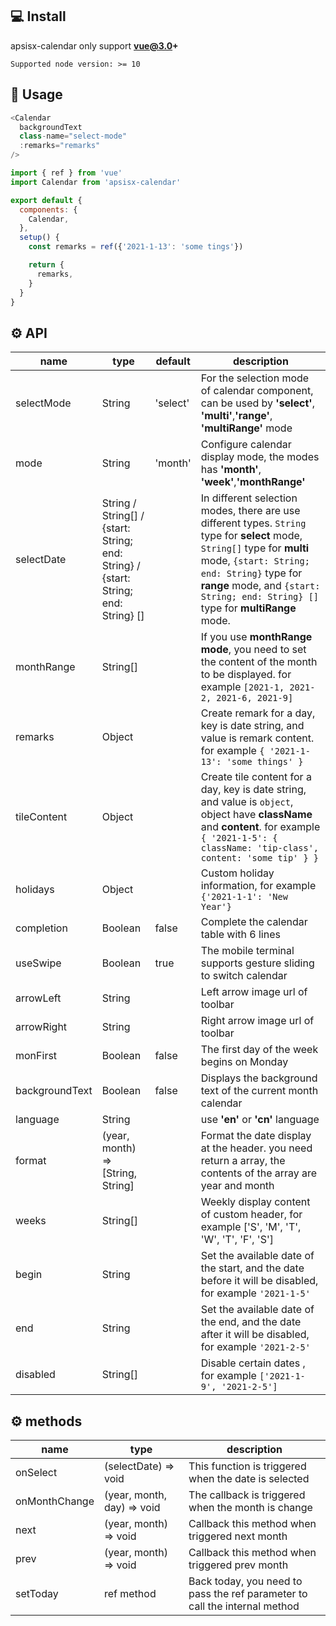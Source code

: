 
## 💻 Install

apsisx-calendar only support **vue@3.0+**

```
Supported node version: >= 10
```

## 🔨 Usage

```javascript
<Calendar
  backgroundText
  class-name="select-mode"
  :remarks="remarks"
/>

import { ref } from 'vue'
import Calendar from 'apsisx-calendar'

export default {
  components: {
    Calendar,
  },
  setup() {
    const remarks = ref({'2021-1-13': 'some tings'})

    return {
      remarks,
    }
  }
}
```

## ⚙️ API

|  name  |  type  |  default  | description   |
| ------------ | ------------ | ------------ | ------------ |
| selectMode  | String  | 'select'  |  For the selection mode of calendar component, can be used by **'select'**, **'multi'**,**'range'**, **'multiRange'** mode  |
|  mode | String  |  'month'|  Configure calendar display mode, the modes has **'month'**, **'week'**,**'monthRange'** |
| selectDate  | String / String[] / {start: String; end: String} / {start: String; end: String} [] |   |   In different selection modes, there are use different types.  `String` type for **select** mode, `String[]` type for **multi** mode, `{start: String; end: String}` type for **range** mode, and `{start: String; end: String} []` type for **multiRange** mode.  |
|  monthRange  |  String[]  |    | If you use **monthRange mode**,  you need to set the content of the month to be displayed. for example `[2021-1, 2021-2, 2021-6, 2021-9]`   |
| remarks  | Object  |   |  Create remark for a day, key is date string, and value is remark content. for example `{ '2021-1-13': 'some things' }`  |
| tileContent  |  Object |   | Create tile content  for a day, key is date string, and value is `object`, object have **className** and **content**. for example `{ '2021-1-5': { className: 'tip-class', content: 'some tip' } }`   |
|  holidays  |  Object  |    |   Custom holiday information,  for example `{'2021-1-1': 'New Year'}`  |
|  completion | Boolean  | false  |  Complete the calendar table with 6 lines   |
| useSwipe  | Boolean  |  true |  The mobile terminal supports gesture sliding to switch calendar   |
| arrowLeft  | String  |   |  Left arrow image url of toolbar    |
| arrowRight  | String  |   |  Right arrow image url of toolbar   |
| monFirst  | Boolean  |  false |   The first day of the week begins on Monday  |
| backgroundText  | Boolean  |  false |  Displays the background text of the current month calendar  |
|  language  |  String  |    | use **'en'** or **'cn'** language   |
|  format  |  (year, month) => [String, String]  |    | Format the date display at the header. you need return a array,  the contents of the array are year and month  |
|  weeks  |  String[]  |    |  Weekly display content of custom header, for example ['S', 'M', 'T', 'W', 'T', 'F', 'S']   |
|  begin  |  String  |    |   Set the available date of the start, and the date before it will be disabled, for example ` '2021-1-5' `  |
|  end  |  String  |    |  Set the available date of the end, and the date after it will be disabled, for example `'2021-2-5'`  |
|  disabled  |  String[]  |    |  Disable certain dates , for example `['2021-1-9', '2021-2-5']`  |

## ⚙️ methods

|  name | type  |  description |
| ------------ | ------------ | ------------ |
| onSelect  |  (selectDate) => void |   This function is triggered when the date is selected  |
| onMonthChange | (year, month, day) => void  |   The callback is triggered when the month is change  |
| next | (year, month) => void  |    Callback this method when triggered next month   |
| prev | (year, month) => void  |    Callback this method when triggered prev month   |
| setToday | ref method |   Back today, you need to pass the ref parameter to call the internal method |
